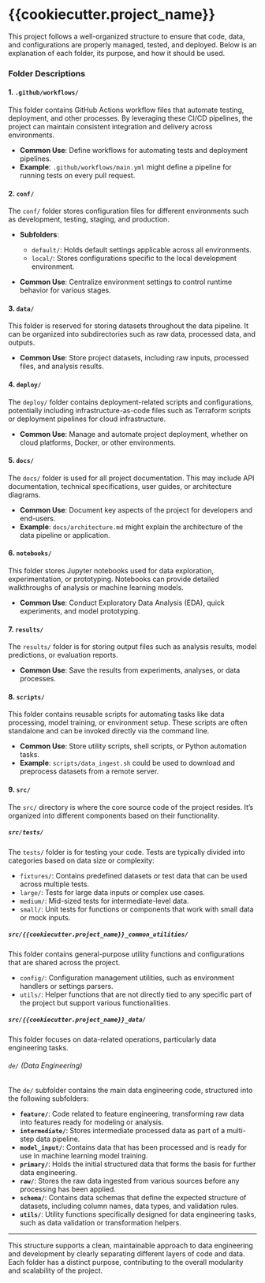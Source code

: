 # {{cookiecutter.project_name}}

This project follows a well-organized structure to ensure that code, data, and configurations are properly managed, tested, and deployed. Below is an explanation of each folder, its purpose, and how it should be used.


### Folder Descriptions

#### 1. `.github/workflows/`
This folder contains GitHub Actions workflow files that automate testing, deployment, and other processes. By leveraging these CI/CD pipelines, the project can maintain consistent integration and delivery across environments.

- **Common Use**: Define workflows for automating tests and deployment pipelines.
- **Example**: `.github/workflows/main.yml` might define a pipeline for running tests on every pull request.

#### 2. `conf/`
The `conf/` folder stores configuration files for different environments such as development, testing, staging, and production.

- **Subfolders**:
  - `default/`: Holds default settings applicable across all environments.
  - `local/`: Stores configurations specific to the local development environment.

- **Common Use**: Centralize environment settings to control runtime behavior for various stages.

#### 3. `data/`
This folder is reserved for storing datasets throughout the data pipeline. It can be organized into subdirectories such as raw data, processed data, and outputs.

- **Common Use**: Store project datasets, including raw inputs, processed files, and analysis results.

#### 4. `deploy/`
The `deploy/` folder contains deployment-related scripts and configurations, potentially including infrastructure-as-code files such as Terraform scripts or deployment pipelines for cloud infrastructure.

- **Common Use**: Manage and automate project deployment, whether on cloud platforms, Docker, or other environments.

#### 5. `docs/`
The `docs/` folder is used for all project documentation. This may include API documentation, technical specifications, user guides, or architecture diagrams.

- **Common Use**: Document key aspects of the project for developers and end-users.
- **Example**: `docs/architecture.md` might explain the architecture of the data pipeline or application.

#### 6. `notebooks/`
This folder stores Jupyter notebooks used for data exploration, experimentation, or prototyping. Notebooks can provide detailed walkthroughs of analysis or machine learning models.

- **Common Use**: Conduct Exploratory Data Analysis (EDA), quick experiments, and model prototyping.

#### 7. `results/`
The `results/` folder is for storing output files such as analysis results, model predictions, or evaluation reports.

- **Common Use**: Save the results from experiments, analyses, or data processes.

#### 8. `scripts/`
This folder contains reusable scripts for automating tasks like data processing, model training, or environment setup. These scripts are often standalone and can be invoked directly via the command line.

- **Common Use**: Store utility scripts, shell scripts, or Python automation tasks.
- **Example**: `scripts/data_ingest.sh` could be used to download and preprocess datasets from a remote server.

#### 9. `src/`
The `src/` directory is where the core source code of the project resides. It’s organized into different components based on their functionality.

##### `src/tests/`
The `tests/` folder is for testing your code. Tests are typically divided into categories based on data size or complexity:
- `fixtures/`: Contains predefined datasets or test data that can be used across multiple tests.
- `large/`: Tests for large data inputs or complex use cases.
- `medium/`: Mid-sized tests for intermediate-level data.
- `small/`: Unit tests for functions or components that work with small data or mock inputs.

##### `src/{{cookiecutter.project_name}}_common_utilities/`
This folder contains general-purpose utility functions and configurations that are shared across the project.
- `config/`: Configuration management utilities, such as environment handlers or settings parsers.
- `utils/`: Helper functions that are not directly tied to any specific part of the project but support various functionalities.

##### `src/{{cookiecutter.project_name}}_data/`
This folder focuses on data-related operations, particularly data engineering tasks.

###### `de/` (Data Engineering)
The `de/` subfolder contains the main data engineering code, structured into the following subfolders:

- **`feature/`**: Code related to feature engineering, transforming raw data into features ready for modeling or analysis.
- **`intermediate/`**: Stores intermediate processed data as part of a multi-step data pipeline.
- **`model_input/`**: Contains data that has been processed and is ready for use in machine learning model training.
- **`primary/`**: Holds the initial structured data that forms the basis for further data engineering.
- **`raw/`**: Stores the raw data ingested from various sources before any processing has been applied.
- **`schema/`**: Contains data schemas that define the expected structure of datasets, including column names, data types, and validation rules.
- **`utils/`**: Utility functions specifically designed for data engineering tasks, such as data validation or transformation helpers.

---

This structure supports a clean, maintainable approach to data engineering and development by clearly separating different layers of code and data. Each folder has a distinct purpose, contributing to the overall modularity and scalability of the project.
